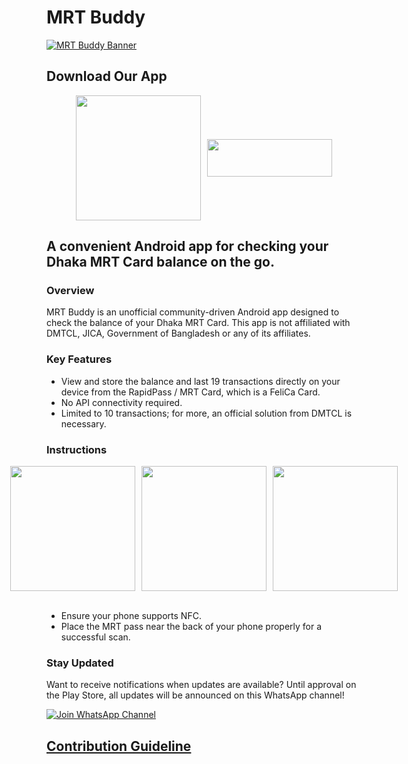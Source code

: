 # MRT Buddy

[![MRT Buddy Banner](https://i.ibb.co.com/9wf4KwD/Mrtbuddy-Banner.jpg)](https://github.com/aniruddha-adhikary/mrt-buddy/releases)

## Download Our App

<div style="display: flex; justify-content: center; align-items: center; gap: 10px;">
    <a href="https://apps.apple.com/us/app/mrt-buddy/id6737849667">
        <img src="https://i.postimg.cc/7ZkzYWg2/Download-on-the-App-Store-Badge-svg.png" width="200" />
    </a>
    <a href="https://play.google.com/store/apps/details?id=net.adhikary.mrtbuddy">
        <img src="https://upload.wikimedia.org/wikipedia/commons/thumb/7/78/Google_Play_Store_badge_EN.svg/2560px-Google_Play_Store_badge_EN.svg.png" width="200" height="60" />
    </a>
</div>

A convenient Android app for checking your Dhaka MRT Card balance on the go.
----------------------------------------------------------------------------

### Overview

MRT Buddy is an unofficial community-driven Android app designed to check the balance of your Dhaka MRT Card. This app is not affiliated with DMTCL, JICA, Government of Bangladesh or any of its affiliates.

### Key Features

* View and store the balance and last 19 transactions directly on your device from the RapidPass / MRT Card, which is a FeliCa Card.
* No API connectivity required.
* Limited to 10 transactions; for more, an official solution from DMTCL is necessary.

### Instructions

<div style="display: flex; justify-content: center; align-items: center; gap: 10px;">
    <img src="https://i.postimg.cc/Qdccsrw5/image1.png" width="200" />
    </a>
    <img src="https://i.postimg.cc/9fpTRYWQ/image2.png" width="200"/>
    <img src="https://i.postimg.cc/Hxvy3W8G/image3.png" width="200"/>
</div><br>

* Ensure your phone supports NFC.
* Place the MRT pass near the back of your phone properly for a successful scan.

### Stay Updated

Want to receive notifications when updates are available? Until approval on the Play Store, all updates will be announced on this WhatsApp channel!

[![Join WhatsApp Channel](https://shields.io/badge/Join-WhatsApp%20Channel-green?style=for-the-badge&logo=whatsapp&logoColor=white)](https://whatsapp.com/channel/0029VaurMehLI8Yeb3STq42g)

## [Contribution Guideline](docs/contributions.md)
